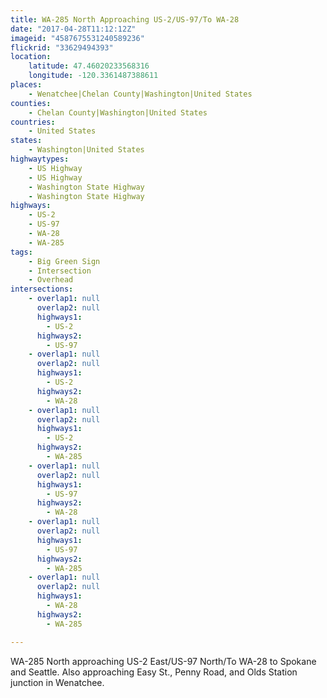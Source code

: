 ```yaml
---
title: WA-285 North Approaching US-2/US-97/To WA-28
date: "2017-04-28T11:12:12Z"
imageid: "4587675531240589236"
flickrid: "33629494393"
location:
    latitude: 47.46020233568316
    longitude: -120.3361487388611
places:
    - Wenatchee|Chelan County|Washington|United States
counties:
    - Chelan County|Washington|United States
countries:
    - United States
states:
    - Washington|United States
highwaytypes:
    - US Highway
    - US Highway
    - Washington State Highway
    - Washington State Highway
highways:
    - US-2
    - US-97
    - WA-28
    - WA-285
tags:
    - Big Green Sign
    - Intersection
    - Overhead
intersections:
    - overlap1: null
      overlap2: null
      highways1:
        - US-2
      highways2:
        - US-97
    - overlap1: null
      overlap2: null
      highways1:
        - US-2
      highways2:
        - WA-28
    - overlap1: null
      overlap2: null
      highways1:
        - US-2
      highways2:
        - WA-285
    - overlap1: null
      overlap2: null
      highways1:
        - US-97
      highways2:
        - WA-28
    - overlap1: null
      overlap2: null
      highways1:
        - US-97
      highways2:
        - WA-285
    - overlap1: null
      overlap2: null
      highways1:
        - WA-28
      highways2:
        - WA-285

---
```

WA-285 North approaching US-2 East/US-97 North/To WA-28 to Spokane and Seattle.  Also approaching Easy St., Penny Road, and Olds Station junction in Wenatchee.